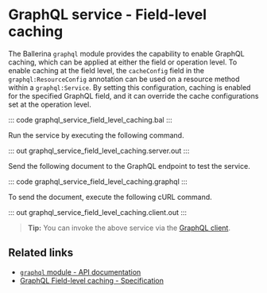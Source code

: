 # GraphQL service - Field-level caching

The Ballerina `graphql` module provides the capability to enable GraphQL caching, which can be applied at either the field or operation level. To enable caching at the field level, the `cacheConfig` field in the `graphql:ResourceConfig` annotation can be used on a resource method within a `graphql:Service`. By setting this configuration, caching is enabled for the specified GraphQL field, and it can override the cache configurations set at the operation level.

::: code graphql_service_field_level_caching.bal :::

Run the service by executing the following command.

::: out graphql_service_field_level_caching.server.out :::

Send the following document to the GraphQL endpoint to test the service.

::: code graphql_service_field_level_caching.graphql :::

To send the document, execute the following cURL command.

::: out graphql_service_field_level_caching.client.out :::

>**Tip:** You can invoke the above service via the [GraphQL client](/learn/by-example/graphql-client-query-endpoint/).

## Related links
- [`graphql` module - API documentation](https://lib.ballerina.io/ballerina/graphql/latest)
- [GraphQL Field-level caching - Specification](/spec/graphql/#10712-field-level-caching)
